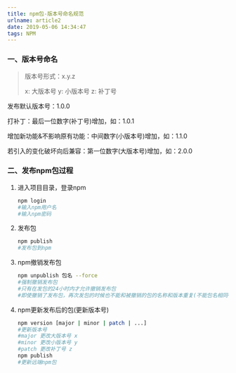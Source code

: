 ```yaml
---
title: npm包-版本号命名规范
urlname: article2
date: 2019-05-06 14:34:47
tags: NPM
---
```


### 一、版本号命名

>版本号形式：x.y.z
>
>x: 大版本号  y: 小版本号 z: 补丁号

发布默认版本号：1.0.0

打补丁：最后一位数字(补丁号)增加，如：1.0.1

增加新功能&不影响原有功能：中间数字(小版本号)增加，如：1.1.0

若引入的变化破坏向后兼容：第一位数字(大版本号)增加，如：2.0.0



### 二、发布npm包过程

1. 进入项目目录，登录npm

   ```bash
   npm login
   #输入npm用户名
   #输入npm密码
   ```

2. 发布包

   ```bash
   npm publish
   #发布包到npm
   ```

3. npm撤销发布包

   ```bash
   npm unpublish 包名 --force
   #强制撤销发布包
   #只有在发包的24小时内才允许撤销发布包
   #即使撤销了发布包，再次发包的时候也不能和被撤销的包的名称和版本重复(不能包名相同+版本相同，因为这两者构成的唯一标识已经被占用了)
   ```

4. npm更新发布后的包(更新版本号)

   ```bash
   npm version [major | minor | patch | ...]
   #更新版本号
   #major 更改大版本号 x
   #minor 更改小版本号 y
   #patch 更改补丁号 z
   npm publish
   #更新远端npm包
   ```

   
